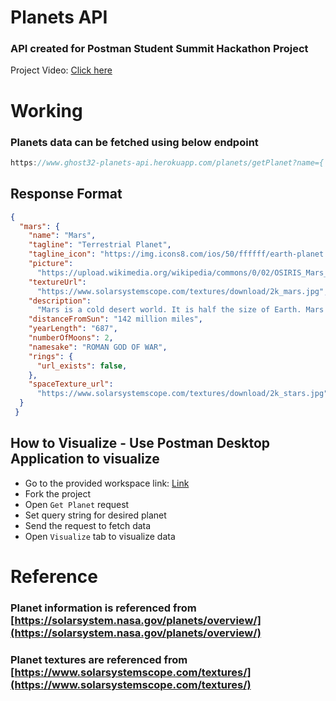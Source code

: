 # Planets API
### API created for Postman Student Summit Hackathon Project
Project Video: [Click here](https://www.youtube.com/watch?v=irCxZwBTKlg&t=12s)

# Working
### Planets data can be fetched using below endpoint

```javascript
https://www.ghost32-planets-api.herokuapp.com/planets/getPlanet?name={ planet name }
```

## Response Format
```json
{
  "mars": {
    "name": "Mars",
    "tagline": "Terrestrial Planet",
    "tagline_icon": "https://img.icons8.com/ios/50/ffffff/earth-planet.png",
    "picture":
      "https://upload.wikimedia.org/wikipedia/commons/0/02/OSIRIS_Mars_true_color.jpg",
    "textureUrl":
      "https://www.solarsystemscope.com/textures/download/2k_mars.jpg",
    "description":
      "Mars is a cold desert world. It is half the size of Earth. Mars is sometimes called the Red Planet. It's red because of rusty iron in the ground. Like Earth, Mars has seasons, polar ice caps, volcanoes, canyons, and weather. It has a very thin atmosphere made of carbon dioxide, nitrogen, and argon. There are signs of ancient floods on Mars, but now water mostly exists in icy dirt and thin clouds. On some Martian hillsides, there is evidence of liquid salty water in the ground.",
    "distanceFromSun": "142 million miles",
    "yearLength": "687",
    "numberOfMoons": 2,
    "namesake": "ROMAN GOD OF WAR",
    "rings": {
      "url_exists": false,
    },
    "spaceTexture_url":
      "https://www.solarsystemscope.com/textures/download/2k_stars.jpg",
  }
 }
```
## How to Visualize - Use Postman Desktop Application to visualize
- Go to the provided workspace link: [Link](https://www.postman.com/ghost32/workspace/my-workspace/collection/13225438-fc6cdd38-795a-44a4-9db4-43abca2b0372?ctx=documentation)
- Fork the project
- Open `Get Planet` request
- Set query string for desired planet
- Send the request to fetch data
- Open `Visualize` tab to visualize data 

# Reference
### Planet information is referenced from [https://solarsystem.nasa.gov/planets/overview/](https://solarsystem.nasa.gov/planets/overview/)
### Planet textures are referenced from [https://www.solarsystemscope.com/textures/](https://www.solarsystemscope.com/textures/)
